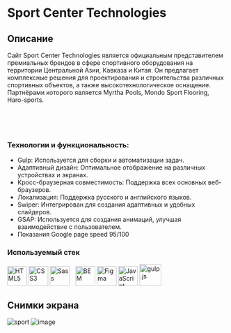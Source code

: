 # Sport Center Technologies

## Описание
Сайт Sport Center Technologies является официальным представителем премиальных брендов в сфере спортивного оборудования на территории Центральной Азии, Кавказа и Китая.
Он предлагает комплексные решения для проектирования и строительства различных спортивных объектов, а также высокотехнологическое оснащение.
Партнёрами которого является Myrtha Pools, Mondo Sport Flooring, Haro-sports.

<a href="https://sportcentertechnologies.com/" target="_blank" style="color: white;">Сайт самой фирмы </a>

<a href="microman92.github.io/sport-center/" style="color: white;" target="_blank" >Сайт в портфолио </a>

### Технологии и функциональность:
- Gulp: Используется для сборки и автоматизации задач. 
- Адаптивный дизайн: Оптимальное отображение на различных устройствах и экранах.
- Кросс-браузерная совместимость: Поддержка всех основных веб-браузеров.
- Локализация: Поддержка русского и английского языков.
- Swiper: Интегрирован для создания адаптивных и удобных слайдеров.
- GSAP: Используется для создания анимаций, улучшая взаимодействие с пользователем.
- Показания Google page speed 95/100

### Используемый стек
<a href="https://developer.mozilla.org/en-US/docs/Glossary/HTML5" target="_blank" rel="noreferrer"><img
            src="https://raw.githubusercontent.com/danielcranney/readme-generator/main/public/icons/skills/html5-colored.svg"
             height="45" alt="HTML5" /></a> <a href="https://www.w3schools.com/css/" target="_blank" rel="noreferrer"><img
            src="https://profilinator.rishav.dev/skills-assets/css3-original-wordmark.svg" height="45"
            alt="CSS3" /></a> <a href="https://sass-lang.com/" target="_blank" rel="noreferrer">
        <img src="https://raw.githubusercontent.com/danielcranney/readme-generator/main/public/icons/skills/sass-colored.svg"
             height="45" alt="Sass" /></a> <a href="http://getbem.com/" target="_blank">
        <img src="https://profilinator.rishav.dev/skills-assets/bem.svg" alt="BEM" style="margin-left:10px" height="45"
           /></a> <a href="https://www.figma.com/" target="_blank" rel="noreferrer">
        <img src="https://raw.githubusercontent.com/danielcranney/readme-generator/main/public/icons/skills/figma-colored.svg"
             height="45" alt="Figma" /></a> <a href="https://developer.mozilla.org/en-US/docs/Web/JavaScript" target="_blank" rel="noreferrer"><img
            src="https://raw.githubusercontent.com/danielcranney/readme-generator/main/public/icons/skills/javascript-colored.svg"
             height="45" alt="JavaScript" /></a>
 <a href="https://gulpjs.com/" target="_blank"> <img src="https://profilinator.rishav.dev/skills-assets/gulp-plain.svg" alt="gulp.js" height="50" /></a>


## Снимки экрана
![sport](https://github.com/microman92/sport-center/assets/90110834/0ea707af-2669-4155-8e04-4e3694803b1e)
![image](https://github.com/microman92/sport-center/assets/90110834/f5f07b17-2cf5-420f-9fbf-0eee87d4275a)




